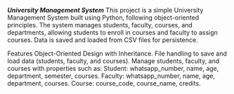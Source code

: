***University Management System***
This project is a simple University Management System built using Python, following object-oriented principles. The system manages students, faculty, courses, and departments, allowing students to enroll in courses and faculty to assign courses. Data is saved and loaded from CSV files for persistence.

Features
Object-Oriented Design with Inheritance.
File handling to save and load data (students, faculty, and courses).
Manage students, faculty, and courses with properties such as:
Student: whatsapp_number, name, age, department, semester, courses.
Faculty: whatsapp_number, name, age, department, courses.
Course: course_code, course_name, credits.

